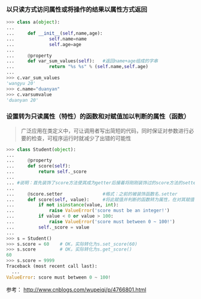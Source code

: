 
### 以只读方式访问属性或将操作的结果以属性方式返回
```python
>>> class a(object):
...
...     def __init__(self,name,age):
...             self.name=name
...             self.age=age
...
...     @property
...     def var_sum_values(self):   #返回name+age组成的字串
...             return "%s %s" % (self.name,self.age)
...
>>> c.var_sum_values
'wangyu 20'
>>> c.name="duanyan"
>>> c.varsumvalue
'duanyan 20'
```


### 设置转为只读属性（特性）的函数和对赋值加以判断的属性（函数）
> 广泛应用在类定义中，可让调用者写出简短的代码，同时保证对参数进行必要的检查，可程序运行时就减少了出错的可能性
```python
>>> class Student(object):
...
...     @property
...     def score(self):
...         return self._score
...
... #说明：首先装饰了score方法使其成为getter后接着将刚刚装饰过的score方法的setter属性装饰了此方法，而这个方法的名字与之前的方法名字是一样的
...
...     @score.setter               #格式：之前的被装饰函数名.setter
...     def score(self, value):     #将此赋值并判断的函数转为属性，在对其赋值时进行判断若不符合则抛出异常
...         if not isinstance(value, int):
...             raise ValueError('score must be an integer!')
...         if value < 0 or value > 100:
...             raise ValueError('score must between 0 ~ 100!')
...         self._score = value
...
>>> s = Student()
>>> s.score = 60    # OK，实际转化为s.set_score(60)
>>> s.score         # OK，实际转化为s.get_score()
60
>>> s.score = 9999
Traceback (most recent call last):
  ...
ValueError: score must between 0 ~ 100!
```

参考：
http://www.cnblogs.com/wupeiqi/p/4766801.html
